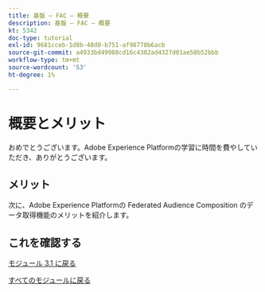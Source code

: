 ```yaml
---
title: 基盤 – FAC – 概要
description: 基盤 – FAC – 概要
kt: 5342
doc-type: tutorial
exl-id: 9681cceb-1d8b-48d0-b751-af98778b6acb
source-git-commit: a4933bd49988cd16c4382ad4327d01ae58b52bbb
workflow-type: tm+mt
source-wordcount: '53'
ht-degree: 1%

---
```


# 概要とメリット

おめでとうございます。Adobe Experience Platformの学習に時間を費やしていただき、ありがとうございます。

## メリット

次に、Adobe Experience Platformの Federated Audience Composition のデータ取得機能のメリットを紹介します。


## これを確認する

[モジュール 3.1 に戻る](./fac.md)

[すべてのモジュールに戻る](../../../overview.md)
